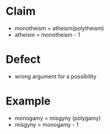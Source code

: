 # Claim

- monotheism = atheism(polytheism)
- atheism = monotheism - 1

# Defect

- wrong argument for a possibility

# Example

- monogamy = misgyny (polygamy)
- misgyny = monogamy - 1


